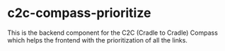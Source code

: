 # c2c-compass-prioritize
This is the backend component for the C2C (Cradle to Cradle) Compass which helps the frontend with the prioritization of all the links.
